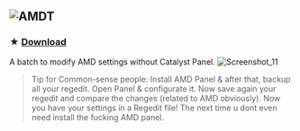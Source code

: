 ![AMDT](https://github.com/gzmatte/AMD/assets/117684932/aba1fd9f-8373-4596-99b5-58c33b597ed8)
------------

### ★ [Download](https://github.com/gzmatte/AMD/releases/download/1/AMD-FPS.bat)

A batch to modify AMD settings without Catalyst Panel.
![Screenshot_11](https://github.com/gzmatte/AMD/assets/117684932/3ec21222-f5e8-4b1e-af01-1813dcbd541d)


> Tip for Common-sense people:
Install AMD Panel & after that, backup all your regedit.
Open Panel & configurate it.
Now save again your regedit and compare the changes (related to AMD obviously).
Now you have your settings in a Regedit file! The next time u dont even need install the fucking AMD panel.

